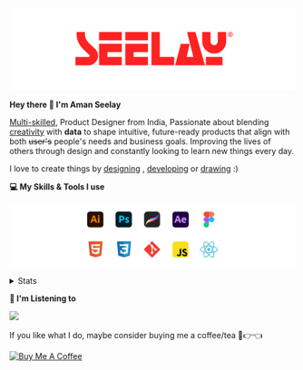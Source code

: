 [![banner](./images/seelay.svg)](https://www.seelay.in)

**Hey there 👋 I'm Aman Seelay**

[Multi-skilled](https://www.seelay.in/#skills), Product Designer from India, Passionate about blending [creativity](https://illustrations.seelay.in) with <b>data</b> to shape intuitive, future-ready products that align with both <s>user's</s> people's needs and business goals. Improving the lives of others through design and constantly looking to learn new things every day.

I love to create things by [designing](https://www.seelay.in/#work) , [developing](https://www.seelay.in/#projects) or [drawing](https://art.seelay.in) :)

**💻 My Skills & Tools I use**

[![banner](./images/skills&tools.svg)](https://www.seelay.in/about)

<details>
  <summary>Stats</summary>

---

<!--START_SECTION:waka-->
![Profile Views](http://img.shields.io/badge/Profile%20Views-0-blue)

**🐱 My GitHub Data** 

> 📦 752.5 kB Used in GitHub's Storage 
 > 
> 🏆 905 Contributions in the Year 2025
 > 
> 💼 Opted to Hire
 > 
> 📜 1 Public Repository 
 > 
> 🔑 26 Private Repository 
 > 
**I'm a Night 🦉** 

```text
🌞 Morning                439 commits         ███░░░░░░░░░░░░░░░░░░░░░░   12.82 % 
🌆 Daytime                421 commits         ███░░░░░░░░░░░░░░░░░░░░░░   12.29 % 
🌃 Evening                1027 commits        ███████░░░░░░░░░░░░░░░░░░   29.99 % 
🌙 Night                  1538 commits        ███████████░░░░░░░░░░░░░░   44.91 % 
```
📅 **I'm Most Productive on Sunday** 

```text
Monday                   382 commits         ███░░░░░░░░░░░░░░░░░░░░░░   11.15 % 
Tuesday                  550 commits         ████░░░░░░░░░░░░░░░░░░░░░   16.06 % 
Wednesday                507 commits         ████░░░░░░░░░░░░░░░░░░░░░   14.80 % 
Thursday                 460 commits         ███░░░░░░░░░░░░░░░░░░░░░░   13.43 % 
Friday                   430 commits         ███░░░░░░░░░░░░░░░░░░░░░░   12.55 % 
Saturday                 405 commits         ███░░░░░░░░░░░░░░░░░░░░░░   11.82 % 
Sunday                   691 commits         █████░░░░░░░░░░░░░░░░░░░░   20.18 % 
```


📊 **This Week I Spent My Time On** 

```text
🕑︎ Time Zone: Asia/Kolkata

💬 Programming Languages: 
Other                    37 hrs 21 mins      ██████████████████░░░░░░░   70.84 % 
Astro                    5 hrs 14 mins       ██░░░░░░░░░░░░░░░░░░░░░░░   09.93 % 
TypeScript               2 hrs 44 mins       █░░░░░░░░░░░░░░░░░░░░░░░░   05.20 % 
Bash                     1 hr 54 mins        █░░░░░░░░░░░░░░░░░░░░░░░░   03.61 % 
MDX                      1 hr 48 mins        █░░░░░░░░░░░░░░░░░░░░░░░░   03.44 % 

🔥 Editors: 
Chrome                   30 hrs 2 mins       ██████████████░░░░░░░░░░░   56.97 % 
Cursor                   13 hrs 31 mins      ██████░░░░░░░░░░░░░░░░░░░   25.65 % 
Edge                     9 hrs 10 mins       ████░░░░░░░░░░░░░░░░░░░░░   17.39 % 

💻 Operating System: 
Windows                  52 hrs 44 mins      █████████████████████████   100.00 % 
```

**I Mostly Code in JavaScript** 

```text
JavaScript               17 repos            ███████████████░░░░░░░░░░   60.71 % 
HTML                     4 repos             ████░░░░░░░░░░░░░░░░░░░░░   14.29 % 
TypeScript               4 repos             ████░░░░░░░░░░░░░░░░░░░░░   14.29 % 
Java                     2 repos             ██░░░░░░░░░░░░░░░░░░░░░░░   07.14 % 
Astro                    1 repo              █░░░░░░░░░░░░░░░░░░░░░░░░   03.57 % 
```




 Last Updated on 07/06/2025 06:49:41 UTC
<!--END_SECTION:waka-->

---

 </details>

**🎵 I'm Listening to**

<object data="https://now-play.vercel.app/api/generate?uid=7a17a86e-d6b7-43b5-8d9c-1d6dae42a779" >

  <img src="https://now-play.vercel.app/api/generate?uid=7a17a86e-d6b7-43b5-8d9c-1d6dae42a779" />

</object>

If you like what I do, maybe consider buying me a coffee/tea 🥺👉👈

<a href="https://www.buymeacoffee.com/seelay" target="_blank"><img src="https://cdn.buymeacoffee.com/buttons/v2/default-red.png" alt="Buy Me A Coffee" width="150" ></a>
